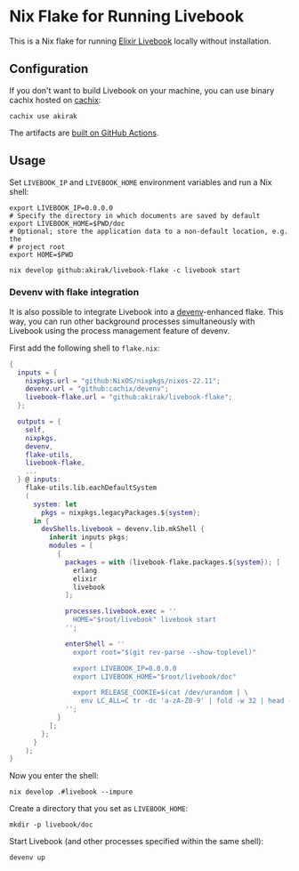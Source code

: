 # Nix Flake for Running Livebook

This is a Nix flake for running [Elixir Livebook](https://livebook.dev/) locally
without installation.

## Configuration

If you don't want to build Livebook on your machine, you can use binary cachix
hosted on [cachix](https://www.cachix.org/):

``` shell
cachix use akirak
```

The artifacts are [built on GitHub Actions](https://github.com/akirak/livebook-flake/blob/master/.github/workflows/build.yml).

## Usage
Set `LIVEBOOK_IP` and `LIVEBOOK_HOME` environment variables and run a Nix shell:

``` shell
export LIVEBOOK_IP=0.0.0.0
# Specify the directory in which documents are saved by default
export LIVEBOOK_HOME=$PWD/doc
# Optional; store the application data to a non-default location, e.g. the
# project root
export HOME=$PWD

nix develop github:akirak/livebook-flake -c livebook start
```

### Devenv with flake integration
It is also possible to integrate Livebook into a
[devenv](https://devenv.sh/guides/using-with-flakes/)-enhanced flake. This way,
you can run other background processes simultaneously with Livebook using the
process management feature of devenv.

First add the following shell to `flake.nix`:

``` nix
{
  inputs = {
    nixpkgs.url = "github:NixOS/nixpkgs/nixos-22.11";
    devenv.url = "github:cachix/devenv";
    livebook-flake.url = "github:akirak/livebook-flake";
  };

  outputs = {
    self,
    nixpkgs,
    devenv,
    flake-utils,
    livebook-flake,
    ...
  } @ inputs:
    flake-utils.lib.eachDefaultSystem
    (
      system: let
        pkgs = nixpkgs.legacyPackages.${system};
      in {
        devShells.livebook = devenv.lib.mkShell {
          inherit inputs pkgs;
          modules = [
            {
              packages = with (livebook-flake.packages.${system}); [
                erlang
                elixir
                livebook
              ];

              processes.livebook.exec = ''
                HOME="$root/livebook" livebook start
              '';

              enterShell = ''
                export root="$(git rev-parse --show-toplevel)"

                export LIVEBOOK_IP=0.0.0.0
                export LIVEBOOK_HOME="$root/livebook/doc"

                export RELEASE_COOKIE=$(cat /dev/urandom | \
                  env LC_ALL=C tr -dc 'a-zA-Z0-9' | fold -w 32 | head -n 1)
              '';
            }
          ];
        };
      }
    );
}
```

Now you enter the shell:

``` shell
nix develop .#livebook --impure
```

Create a directory that you set as `LIVEBOOK_HOME`:

``` shell
mkdir -p livebook/doc
```

Start Livebook (and other processes specified within the same shell):

``` shell
devenv up
```
